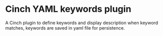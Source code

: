# Cinch YAML keywords plugin

A Cinch plugin to define keywords and display description when keyword matches, keywords are saved in yaml file for persistence.
